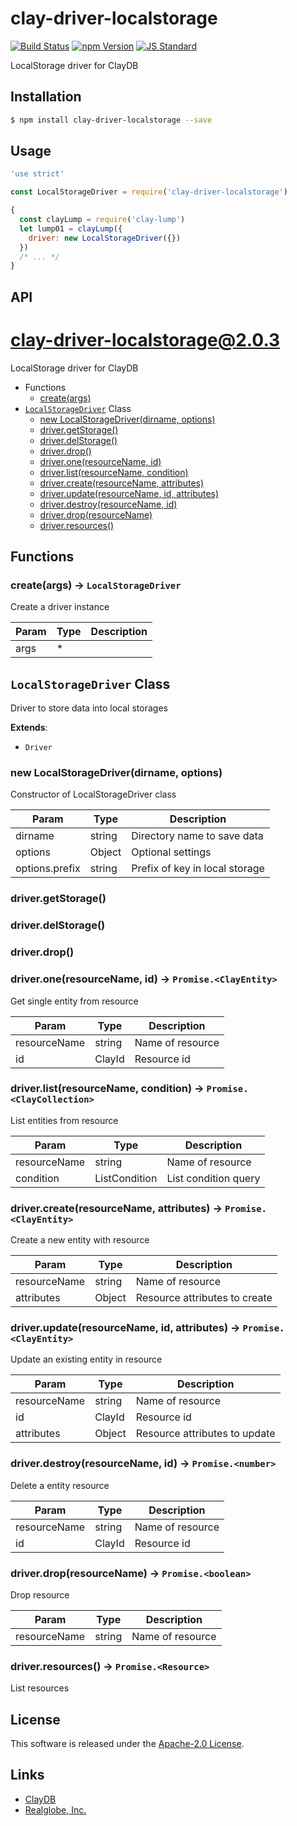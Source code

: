 clay-driver-localstorage
==========

<!---
This file is generated by ape-tmpl. Do not update manually.
--->

<!-- Badge Start -->
<a name="badges"></a>

[![Build Status][bd_travis_shield_url]][bd_travis_url]
[![npm Version][bd_npm_shield_url]][bd_npm_url]
[![JS Standard][bd_standard_shield_url]][bd_standard_url]

[bd_repo_url]: https://github.com/realglobe-Inc/clay-driver-localstorage
[bd_travis_url]: http://travis-ci.org/realglobe-Inc/clay-driver-localstorage
[bd_travis_shield_url]: http://img.shields.io/travis/realglobe-Inc/clay-driver-localstorage.svg?style=flat
[bd_travis_com_url]: http://travis-ci.com/realglobe-Inc/clay-driver-localstorage
[bd_travis_com_shield_url]: https://api.travis-ci.com/realglobe-Inc/clay-driver-localstorage.svg?token=
[bd_license_url]: https://github.com/realglobe-Inc/clay-driver-localstorage/blob/master/LICENSE
[bd_codeclimate_url]: http://codeclimate.com/github/realglobe-Inc/clay-driver-localstorage
[bd_codeclimate_shield_url]: http://img.shields.io/codeclimate/github/realglobe-Inc/clay-driver-localstorage.svg?style=flat
[bd_codeclimate_coverage_shield_url]: http://img.shields.io/codeclimate/coverage/github/realglobe-Inc/clay-driver-localstorage.svg?style=flat
[bd_gemnasium_url]: https://gemnasium.com/realglobe-Inc/clay-driver-localstorage
[bd_gemnasium_shield_url]: https://gemnasium.com/realglobe-Inc/clay-driver-localstorage.svg
[bd_npm_url]: http://www.npmjs.org/package/clay-driver-localstorage
[bd_npm_shield_url]: http://img.shields.io/npm/v/clay-driver-localstorage.svg?style=flat
[bd_standard_url]: http://standardjs.com/
[bd_standard_shield_url]: https://img.shields.io/badge/code%20style-standard-brightgreen.svg

<!-- Badge End -->


<!-- Description Start -->
<a name="description"></a>

LocalStorage driver for ClayDB

<!-- Description End -->


<!-- Overview Start -->
<a name="overview"></a>



<!-- Overview End -->


<!-- Sections Start -->
<a name="sections"></a>

<!-- Section from "doc/guides/01.Installation.md.hbs" Start -->

<a name="section-doc-guides-01-installation-md"></a>

Installation
-----

```bash
$ npm install clay-driver-localstorage --save
```


<!-- Section from "doc/guides/01.Installation.md.hbs" End -->

<!-- Section from "doc/guides/02.Usage.md.hbs" Start -->

<a name="section-doc-guides-02-usage-md"></a>

Usage
---------

```javascript
'use strict'

const LocalStorageDriver = require('clay-driver-localstorage')

{
  const clayLump = require('clay-lump')
  let lump01 = clayLump({
    driver: new LocalStorageDriver({})
  })
  /* ... */
}

```


<!-- Section from "doc/guides/02.Usage.md.hbs" End -->

<!-- Section from "doc/guides/03.API.md.hbs" Start -->

<a name="section-doc-guides-03-a-p-i-md"></a>

API
---------

# clay-driver-localstorage@2.0.3

LocalStorage driver for ClayDB

+ Functions
  + [create(args)](#clay-driver-localstorage-function-create)
+ [`LocalStorageDriver`](#clay-driver-localstorage-class) Class
  + [new LocalStorageDriver(dirname, options)](#clay-driver-localstorage-class-local-storage-driver-constructor)
  + [driver.getStorage()](#clay-driver-localstorage-class-local-storage-driver-getStorage)
  + [driver.delStorage()](#clay-driver-localstorage-class-local-storage-driver-delStorage)
  + [driver.drop()](#clay-driver-localstorage-class-local-storage-driver-drop)
  + [driver.one(resourceName, id)](#clay-driver-localstorage-class-local-storage-driver-one)
  + [driver.list(resourceName, condition)](#clay-driver-localstorage-class-local-storage-driver-list)
  + [driver.create(resourceName, attributes)](#clay-driver-localstorage-class-local-storage-driver-create)
  + [driver.update(resourceName, id, attributes)](#clay-driver-localstorage-class-local-storage-driver-update)
  + [driver.destroy(resourceName, id)](#clay-driver-localstorage-class-local-storage-driver-destroy)
  + [driver.drop(resourceName)](#clay-driver-localstorage-class-local-storage-driver-drop)
  + [driver.resources()](#clay-driver-localstorage-class-local-storage-driver-resources)

## Functions

<a class='md-heading-link' name="clay-driver-localstorage-function-create" ></a>

### create(args) -> `LocalStorageDriver`

Create a driver instance

| Param | Type | Description |
| ----- | --- | -------- |
| args | * |  |



<a class='md-heading-link' name="clay-driver-localstorage-class"></a>

## `LocalStorageDriver` Class

Driver to store data into local storages

**Extends**:

+ `Driver`



<a class='md-heading-link' name="clay-driver-localstorage-class-local-storage-driver-constructor" ></a>

### new LocalStorageDriver(dirname, options)

Constructor of LocalStorageDriver class

| Param | Type | Description |
| ----- | --- | -------- |
| dirname | string | Directory name to save data |
| options | Object | Optional settings |
| options.prefix | string | Prefix of key in local storage |


<a class='md-heading-link' name="clay-driver-localstorage-class-local-storage-driver-getStorage" ></a>

### driver.getStorage()



<a class='md-heading-link' name="clay-driver-localstorage-class-local-storage-driver-delStorage" ></a>

### driver.delStorage()



<a class='md-heading-link' name="clay-driver-localstorage-class-local-storage-driver-drop" ></a>

### driver.drop()



<a class='md-heading-link' name="clay-driver-localstorage-class-local-storage-driver-one" ></a>

### driver.one(resourceName, id) -> `Promise.<ClayEntity>`

Get single entity from resource

| Param | Type | Description |
| ----- | --- | -------- |
| resourceName | string | Name of resource |
| id | ClayId | Resource id |


<a class='md-heading-link' name="clay-driver-localstorage-class-local-storage-driver-list" ></a>

### driver.list(resourceName, condition) -> `Promise.<ClayCollection>`

List entities from resource

| Param | Type | Description |
| ----- | --- | -------- |
| resourceName | string | Name of resource |
| condition | ListCondition | List condition query |


<a class='md-heading-link' name="clay-driver-localstorage-class-local-storage-driver-create" ></a>

### driver.create(resourceName, attributes) -> `Promise.<ClayEntity>`

Create a new entity with resource

| Param | Type | Description |
| ----- | --- | -------- |
| resourceName | string | Name of resource |
| attributes | Object | Resource attributes to create |


<a class='md-heading-link' name="clay-driver-localstorage-class-local-storage-driver-update" ></a>

### driver.update(resourceName, id, attributes) -> `Promise.<ClayEntity>`

Update an existing entity in resource

| Param | Type | Description |
| ----- | --- | -------- |
| resourceName | string | Name of resource |
| id | ClayId | Resource id |
| attributes | Object | Resource attributes to update |


<a class='md-heading-link' name="clay-driver-localstorage-class-local-storage-driver-destroy" ></a>

### driver.destroy(resourceName, id) -> `Promise.<number>`

Delete a entity resource

| Param | Type | Description |
| ----- | --- | -------- |
| resourceName | string | Name of resource |
| id | ClayId | Resource id |


<a class='md-heading-link' name="clay-driver-localstorage-class-local-storage-driver-drop" ></a>

### driver.drop(resourceName) -> `Promise.<boolean>`

Drop resource

| Param | Type | Description |
| ----- | --- | -------- |
| resourceName | string | Name of resource |


<a class='md-heading-link' name="clay-driver-localstorage-class-local-storage-driver-resources" ></a>

### driver.resources() -> `Promise.<Resource>`

List resources






<!-- Section from "doc/guides/03.API.md.hbs" End -->


<!-- Sections Start -->


<!-- LICENSE Start -->
<a name="license"></a>

License
-------
This software is released under the [Apache-2.0 License](https://github.com/realglobe-Inc/clay-driver-localstorage/blob/master/LICENSE).

<!-- LICENSE End -->


<!-- Links Start -->
<a name="links"></a>

Links
------

+ [ClayDB][clay_d_b_url]
+ [Realglobe, Inc.][realglobe,_inc__url]

[clay_d_b_url]: https://github.com/realglobe-Inc/claydb
[realglobe,_inc__url]: http://realglobe.jp

<!-- Links End -->

